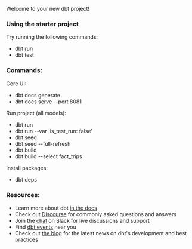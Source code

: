 Welcome to your new dbt project!

### Using the starter project

Try running the following commands:
- dbt run
- dbt test

### Commands:

Core UI:
- dbt docs generate
- dbt docs serve --port 8081

Run project (all models):
- dbt run
- dbt run --var 'is_test_run: false'
- dbt seed
- dbt seed --full-refresh
- dbt build
- dbt build --select fact_trips
  
Install packages:
- dbt deps

### Resources:
- Learn more about dbt [in the docs](https://docs.getdbt.com/docs/introduction)
- Check out [Discourse](https://discourse.getdbt.com/) for commonly asked questions and answers
- Join the [chat](https://community.getdbt.com/) on Slack for live discussions and support
- Find [dbt events](https://events.getdbt.com) near you
- Check out [the blog](https://blog.getdbt.com/) for the latest news on dbt's development and best practices
